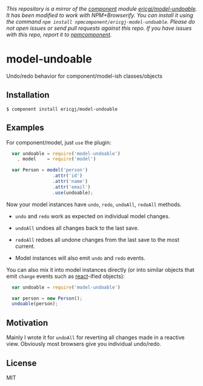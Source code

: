 *This repository is a mirror of the [component](http://component.io) module [ericgj/model-undoable](http://github.com/ericgj/model-undoable). It has been modified to work with NPM+Browserify. You can install it using the command `npm install npmcomponent/ericgj-model-undoable`. Please do not open issues or send pull requests against this repo. If you have issues with this repo, report it to [npmcomponent](https://github.com/airportyh/npmcomponent).*

# model-undoable

  Undo/redo behavior for component/model-ish classes/objects

## Installation

    $ component install ericgj/model-undoable

## Examples

For component/model, just `use` the plugin:

```javascript
  var undoable = require('model-undoable')
    , model    = require('model')

  var Person = model('person')
                 .attr('id')
                 .attr('name')
                 .attr('email')
                 .use(undoable);
```

Now your model instances have `undo`, `redo`, `undoAll`, `redoAll` methods.

  - `undo` and `redo` work as expected on individual model changes.

  - `undoAll` undoes all changes back to the last save. 

  - `redoAll` redoes all undone changes from the last save to the most current.

  - Model instances will also emit `undo` and `redo` events.

You can also mix it into model instances directly (or into similar objects that 
emit `change` events such as [react][react]-ified objects):

```javascript
  var undoable = require('model-undoable')

  var person = new Person();
  undoable(person);
```

## Motivation

Mainly I wrote it for `undoAll` for reverting all changes made in a reactive 
view. Obviously most browsers give you individual undo/redo.


## License

  MIT


[react]: https://github.com/timoxley/react

